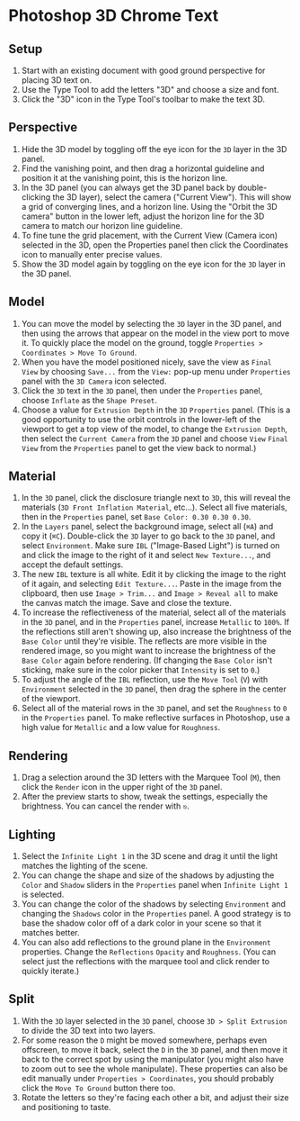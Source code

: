 # Photoshop 3D Chrome Text

## Setup

1. Start with an existing document with good ground perspective for placing 3D text on.
2. Use the Type Tool to add the letters "3D" and choose a size and font.
3. Click the "3D" icon in the Type Tool's toolbar to make the text 3D.

## Perspective

1. Hide the 3D model by toggling off the eye icon for the `3D` layer in the 3D panel.
2. Find the vanishing point, and then drag a horizontal guideline and position it at the vanishing point, this is the horizon line.
3. In the 3D panel (you can always get the 3D panel back by double-clicking the 3D layer), select the camera ("Current View"). This will show a grid of converging lines, and a horizon line. Using the "Orbit the 3D camera" button in the lower left, adjust the horizon line for the 3D camera to match our horizon line guideline.
4. To fine tune the grid placement, with the Current View (Camera icon) selected in the 3D, open the Properties panel then click the Coordinates icon to manually enter precise values.
5. Show the 3D model again by toggling on the eye icon for the `3D` layer in the 3D panel.

## Model

1. You can move the model by selecting the `3D` layer in the 3D panel, and then using the arrows that appear on the model in the view port to move it. To quickly place the model on the ground, toggle `Properties > Coordinates > Move To Ground`.
2. When you have the model positioned nicely, save the view as `Final View` by choosing `Save...` from the `View:` pop-up menu under `Properties` panel with the `3D Camera` icon selected.
3. Click the `3D` text in the `3D` panel, then under the `Properties` panel, choose `Inflate` as the `Shape Preset`.
4. Choose a value for `Extrusion Depth` in the `3D` `Properties` panel. (This is a good opportunity to use the orbit controls in the lower-left of the viewport to get a top view of the model, to change the `Extrusion Depth`, then select the `Current Camera` from the `3D` panel and choose `View` `Final View` from the `Properties` panel to get the view back to normal.)

## Material

1. In the `3D` panel, click the disclosure triangle next to `3D`, this will reveal the materials (`3D Front Inflation Material`, etc...). Select all five materials, then in the `Properties` panel, set `Base Color: 0.30 0.30 0.30`.
2. In the `Layers` panel, select the background image, select all (`⌘A`) and copy it (`⌘C`). Double-click the `3D` layer to go back to the `3D` panel, and select `Environment`. Make sure `IBL` ("Image-Based Light") is turned on and click the image to the right of it and select `New Texture...`, and accept the default settings.
3. The new `IBL` texture is all white. Edit it by clicking the image to the right of it again, and selecting `Edit Texture...`. Paste in the image from the clipboard, then use `Image > Trim...` and `Image > Reveal all` to make the canvas match the image. Save and close the texture.
4. To increase the reflectiveness of the material, select all of the materials in the `3D` panel, and in the `Properties` panel, increase `Metallic` to `100%`. If the reflections still aren't showing up, also increase the brightness of the `Base Color` until they're visible. The reflects are more visible in the rendered image, so you might want to increase the brightness of the `Base Color` again before rendering. (If changing the `Base Color` isn't sticking, make sure in the color picker that `Intensity` is set to `0`.)
5. To adjust the angle of the `IBL` reflection, use the `Move Tool` (`V`) with `Environment` selected in the `3D` panel, then drag the sphere in the center of the viewport.
6. Select all of the material rows in the `3D` panel, and set the `Roughness` to `0` in the `Properties` panel. To make reflective surfaces in Photoshop, use a high value for `Metallic` and a low value for `Roughness`.

## Rendering

1. Drag a selection around the 3D letters with the Marquee Tool (`M`), then click the `Render` icon in the upper right of the `3D` panel.
2. After the preview starts to show, tweak the settings, especially the brightness. You can cancel the render with `⎋`.

## Lighting

1. Select the `Infinite Light 1` in the 3D scene and drag it until the light matches the lighting of the scene.
2. You can change the shape and size of the shadows by adjusting the `Color` and `Shadow` sliders in the `Properties` panel when `Infinite Light 1` is selected.
3. You can change the color of the shadows by selecting `Environment` and changing the `Shadows` color in the `Properties` panel. A good strategy is to base the shadow color off of a dark color in your scene so that it matches better.
4. You can also add reflections to the ground plane in the `Environment` properties. Change the `Reflections` `Opacity` and `Roughness`. (You can select just the reflections with the marquee tool and click render to quickly iterate.)

## Split

1. With the `3D` layer selected in the `3D` panel, choose `3D > Split Extrusion` to divide the 3D text into two layers.
2. For some reason the `D` might be moved somewhere, perhaps even offscreen, to move it back, select the `D` in the `3D` panel, and then move it back to the correct spot by using the manipulator (you might also have to zoom out to see the whole manipulate). These properties can also be edit manually under `Properties > Coordinates`, you should probably click the `Move To Ground` button there too.
3. Rotate the letters so they're facing each other a bit, and adjust their size and positioning to taste.